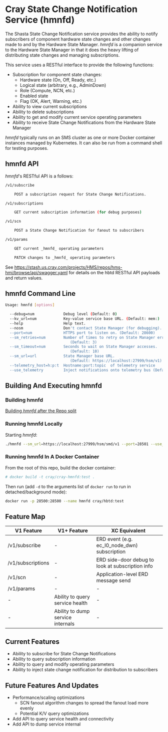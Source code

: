 # Cray State Change Notification Service (hmnfd)

The Shasta State Change Notification service provides the ability to 
notify subscribers of component hardware state changes and other changes
made to and by the Hardware State Manager.  _hmnfd_ is a companion service
to the Hardware State Manager in that it does the heavy lifting of 
distributing state changes and managing subscriptions.

This service uses a RESTful interface to provide the following functions:

* Subscription for component state changes:
  * Hardware state (On, Off, Ready, etc.)
  * Logical state (arbitrary, e.g., AdminDown)
  * Role (Compute, NCN, etc.)
  * Enabled state
  * Flag (OK, Alert, Warning, etc.)
* Ability to view current subscriptions
* Ability to delete subscriptions
* Ability to get and modify current service operating parameters
* Ability to receive State Change Notifications from the Hardware State Manager

_hmnfd_ typically runs on an SMS cluster as one or more Docker container 
instances managed by Kubernetes.  It can also be run from a command shell 
for testing purposes.

## hmnfd API

_hmnfd_'s RESTful API is a follows:

```bash
/v1/subscribe

    POST a subscription request for State Change Notifications.
```

```bash
/v1/subscriptions

    GET current subscription information (for debug purposes)
````

```bash
/v1/scn

    POST a State Change Notification for fanout to subscribers
```

```bash
/v1/params

    GET current _hmnfd_ operating parameters

    PATCH changes to _hmnfd_ operating parameters
```

See https://stash.us.cray.com/projects/HMS/repos/hms-hmi/browse/api/swagger.yaml for details on the hbtd RESTful API payloads and return values.

## hmnfd Command Line

```bash
Usage: hmnfd [options]

  --debug=num             Debug level (Default: 0)
  --kv_url=num            Key-value service base URL. (Default: mem:)
  --help                  Help text.
  --nosm                  Don't contact State Manager (for debugging).
  --port=num              HTTPS port to listen on. (Default: 28600)
  --sm_retries=num        Number of times to retry on State Manager error. 
                             (Default: 3)
  --sm_timeout=num        Seconds to wait on State Manager accesses. 
                             (Default: 10)
  --sm_url=url            State Manager base URL. 
                             (Default: https://localhost:27999/hsm/v1)
  --telemetry_host=h:p:t  Hostname:port:topic  of telemetry service
  --use_telemetry         Inject notifications onto telemetry bus (Default: no)
```


## Building And Executing hmnfd

### Building hmnfd

[Building _hmnfd_ after the Repo split](https://connect.us.cray.com/confluence/display/CASMHMS/HMS+Repo+Split)

### Running hmnfd Locally

Starting _hmnfd_:

```bash
./hmnfd --sm_url=https://localhost:27999/hsm/smd/v1 --port=28501 --use_telemetry=no --kv_url="mem:"
```

### Running hmnfd In A Docker Container

From the root of this repo, build the docker container:

```bash
# docker build -t cray/cray-hmnfd:test .
```

Then run (add `-d` to the arguments list of `docker run` to run in detached/background mode):

```bash
docker run -p 28500:28500 --name hmnfd cray/hbtd:test
```

## Feature Map

| V1 Feature | V1+ Feature | XC Equivalent |
| --- | --- | --- |
| /v1/subscribe | - | ERD event (e.g. ec_l0_node_dwn) subscription |
| /v1/subscriptions | - | ERD side-door debug to look at subscription info |
| /v1/scn | - | Application-level ERD message send |
| /v1/params | - | - |
| - | Ability to query service health | - |
| - | Ability to dump service internals | - |

## Current Features

* Ability to subscribe for State Change Notifications
* Ability to query subscription information
* Ability to query and modify operating parameters
* Ability to inject state change notification for distribution to subscribers

## Future Features And Updates

* Performance/scaling optimizations
  * SCN fanout algorithm changes to spread the fanout load more evenly
  * Potential K/V query optimizations
* Add API to query service health and connectivity
* Add API to dump service internal

